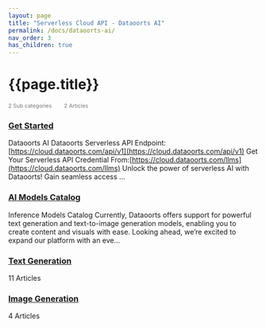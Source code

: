 ```yaml
---
layout: page
title: "Serverless Cloud API - Dataoorts AI"
permalink: /docs/dataoorts-ai/
nav_order: 3
has_children: true
---
```


# {{page.title}}

<div style="font-size:0.78em;color: #797878; margin-bottom:1.5em;">
     <span>2 Sub categories</span>
    <span style="margin-left:2em;">2 Articles</span>
</div>

### [Get Started](/dataoorts_documentation/docs/get-started/)
Dataoorts AI Dataoorts Serverless API Endpoint: [https://cloud.dataoorts.com/api/v1](https://cloud.dataoorts.com/api/v1) Get Your Serverless API Credential From:[https://cloud.dataoorts.com/llms](https://cloud.dataoorts.com/llms) Unlock the power of serverless AI with Dataoorts! Gain seamless access ...
<br>

### [AI Models Catalog](/dataoorts_documentation/docs/ai-models-catalog)
Inference Models Catalog Currently, Dataoorts offers support for powerful text generation and text-to-image generation models, enabling you to create content and visuals with ease. Looking ahead, we’re excited to expand our platform with an eve...
<br>

### [Text Generation](/dataoorts_documentation/docs/text-gen)
11 Articles
<br>

### [Image Generation](/dataoorts_documentation/docs/text-to-image-generation)
4 Articles